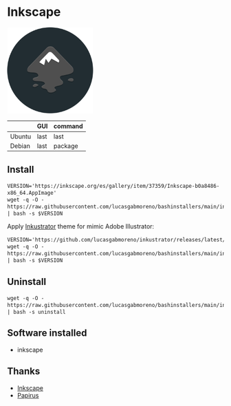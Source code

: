 # Inkscape
<img src="preview.svg" width="200">

| &nbsp; | GUI | command |
| :--- | :--- | :--- | 
| Ubuntu | last | last | 
| Debian | last | package |

## Install
```
VERSION='https://inkscape.org/es/gallery/item/37359/Inkscape-b0a8486-x86_64.AppImage'
wget -q -O - https://raw.githubusercontent.com/lucasgabmoreno/bashinstallers/main/inkscape/install.sh | bash -s $VERSION
```
Apply [Inkustrator](https://github.com/lucasgabmoreno/inkustrator) theme for mimic Adobe Illustrator:
```
VERSION='https://github.com/lucasgabmoreno/inkustrator/releases/latest/'
wget -q -O - https://raw.githubusercontent.com/lucasgabmoreno/bashinstallers/main/inkscape/inkustrator.sh | bash -s $VERSION
```

## Uninstall
```
wget -q -O - https://raw.githubusercontent.com/lucasgabmoreno/bashinstallers/main/inkscape/install.sh | bash -s uninstall
```

## Software installed
* inkscape

## Thanks
* [Inkscape](https://inkscape.org/)
* [Papirus](https://github.com/PapirusDevelopmentTeam)
